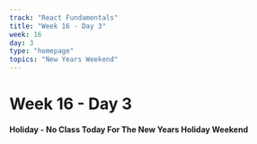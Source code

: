```yaml
---
track: "React Fundamentals"
title: "Week 16 - Day 3"
week: 16
day: 3
type: "homepage"
topics: "New Years Weekend"
---
```



# Week 16 - Day 3

#### Holiday - No Class Today For The New Years Holiday Weekend












